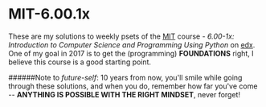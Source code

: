 # MIT-6.00.1x

These are my solutions to weekly psets of the [MIT](http://web.mit.edu/) course - *6.00-1x: Introduction to Computer Science and Programming Using Python* on [edx](https://www.edx.org/course/introduction-computer-science-mitx-6-00-1x-9). One of my goal in 2017 is to get the (programming) **FOUNDATIONS** right, I believe this course is a good starting point.

######Note to *future-self*:
10 years from now, you'll smile while going through these solutions, and when you do, remember how far you've come -- **ANYTHING IS POSSIBLE WITH THE RIGHT MINDSET**, never forget!
